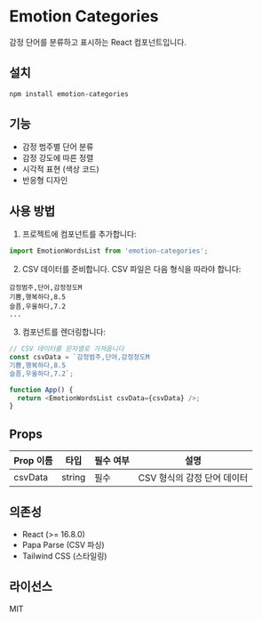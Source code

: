 # Emotion Categories

감정 단어를 분류하고 표시하는 React 컴포넌트입니다.

## 설치

```bash
npm install emotion-categories
```

## 기능

- 감정 범주별 단어 분류
- 감정 강도에 따른 정렬
- 시각적 표현 (색상 코드)
- 반응형 디자인

## 사용 방법

1. 프로젝트에 컴포넌트를 추가합니다:
```javascript
import EmotionWordsList from 'emotion-categories';
```

2. CSV 데이터를 준비합니다. CSV 파일은 다음 형식을 따라야 합니다:
```csv
감정범주,단어,감정정도M
기쁨,행복하다,8.5
슬픔,우울하다,7.2
...
```

3. 컴포넌트를 렌더링합니다:
```javascript
// CSV 데이터를 문자열로 가져옵니다
const csvData = `감정범주,단어,감정정도M
기쁨,행복하다,8.5
슬픔,우울하다,7.2`;

function App() {
  return <EmotionWordsList csvData={csvData} />;
}
```

## Props

| Prop 이름 | 타입 | 필수 여부 | 설명 |
|-----------|------|-----------|------|
| csvData | string | 필수 | CSV 형식의 감정 단어 데이터 |

## 의존성

- React (>= 16.8.0)
- Papa Parse (CSV 파싱)
- Tailwind CSS (스타일링)

## 라이선스

MIT

